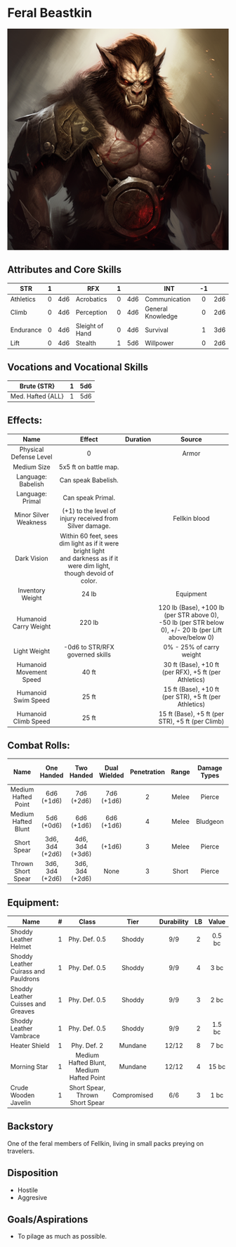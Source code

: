 # Feral Beastkin

![alt_text](FeralBeastkin.png)

## Attributes and Core Skills

| STR       | 1 |    | RFX             | 1 |    | INT               | -1 |    |
| --------- | :-: | :-: | --------------- | :-: | :-: | ----------------- | :-: | :-: |
| Athletics | 0 | 4d6 | Acrobatics      | 0 | 4d6 | Communication     | 0 | 2d6 |
| Climb     | 0 | 4d6 | Perception      | 0 | 4d6 | General Knowledge | 0 | 2d6 |
| Endurance | 0 | 4d6 | Sleight of Hand | 0 | 4d6 | Survival          | 1 | 3d6 |
| Lift      | 0 | 4d6 | Stealth         | 1 | 5d6 | Willpower         | 0 | 2d6 |

## Vocations and Vocational Skills

| Brute {STR}       | 1 | 5d6 |
| ----------------- | :-: | :-: |
| Med. Hafted {ALL} | 1 | 5d6 |

## Effects:

|          Name          |                                                           Effect                                                           | Duration |                                                    Source                                                    |
| :---------------------: | :-------------------------------------------------------------------------------------------------------------------------: | :------: | :----------------------------------------------------------------------------------------------------------: |
| Physical Defense Level |                                                              0                                                              |          |                                                    Armor                                                    |
|       Medium Size       |                                                    5x5 ft on battle map.                                                    |          |                                                                                                              |
|   Language: Babelish   |                                                     Can speak Babelish.                                                     |          |                                                                                                              |
|    Language: Primal    |                                                      Can speak Primal.                                                      |          |                                                                                                              |
|  Minor Silver Weakness  |                                  (+1) to the level of injury received from Silver damage.                                  |          |                                                Fellkin blood                                                |
|       Dark Vision       | Within 60 feet, sees dim light as if it were bright light<br />and darkness as if it were dim light, though devoid of color. |          |                                                                                                              |
|    Inventory Weight    |                                                            24 lb                                                            |          |                                                  Equipment                                                  |
|  Humanoid Carry Weight  |                                                           220 lb                                                           |          | 120 lb (Base), +100 lb (per STR above 0),<br />-50 lb (per STR below 0), +/- 20 lb (per Lift above/below 0) |
|      Light Weight      |                                               -0d6 to STR/RFX governed skills                                               |          |                                           0% - 25% of carry weight                                           |
| Humanoid Movement Speed |                                                            40 ft                                                            |          |                            30 ft (Base), +10 ft (per RFX), +5 ft (per Athletics)                            |
|   Humanoid Swim Speed   |                                                            25 ft                                                            |          |                            15 ft (Base), +10 ft (per STR), +5 ft (per Athletics)                            |
|  Humanoid Climb Speed  |                                                            25 ft                                                            |          |                               15 ft (Base), +5 ft (per STR), +5 ft (per Climb)                               |

## Combat Rolls:

|        Name        |   One<br />Handed   |   Two<br />Handed   | Dual<br />Wielded | Penetration | Range | Damage<br />Types | Engageable<br />Opponents | Area Of<br />Effect | Resource<br />Class |
| :-----------------: | :------------------: | :------------------: | :---------------: | :---------: | :---: | :---------------: | :-----------------------: | :-----------------: | :-----------------: |
| Medium Hafted Point |   6d6<br />(+1d6)   |   7d6<br />(+2d6)   |  7d6<br />(+1d6)  |      2      | Melee |      Pierce      |           Rapid           |        None        |        None        |
| Medium Hafted Blunt |   5d6<br />(+0d6)   |   6d6<br />(+1d6)   |  6d6<br />(+1d6)  |      4      | Melee |     Bludgeon     |           Rapid           |        None        |        None        |
|     Short Spear     | 3d6, 3d4<br />(+2d6) | 4d6, 3d4<br />(+3d6) |      (+1d6)      |      3      | Melee |      Pierce      |        Spear Rapid        |        None        |        None        |
| Thrown Short Spear | 3d6, 3d4<br />(+2d6) | 3d6, 3d4<br />(+2d6) |       None       |      3      | Short |      Pierce      |         Standard         |        None        |        None        |

## Equipment:

| Name                                 | # |                  Class                  |    Tier    | Durability | LB | Value |
| ------------------------------------ | :-: | :--------------------------------------: | :---------: | :--------: | :-: | :----: |
| Shoddy Leather Helmet                | 1 |              Phy. Def. 0.5              |   Shoddy   |    9/9    | 2 | 0.5 bc |
| Shoddy Leather Cuirass and Pauldrons | 1 |              Phy. Def. 0.5              |   Shoddy   |    9/9    | 4 |  3 bc  |
| Shoddy Leather Cuisses and Greaves   | 1 |              Phy. Def. 0.5              |   Shoddy   |    9/9    | 3 |  2 bc  |
| Shoddy Leather Vambrace              | 1 |              Phy. Def. 0.5              |   Shoddy   |    9/9    | 2 | 1.5 bc |
| Heater Shield                        | 1 |               Phy. Def. 2               |   Mundane   |   12/12   | 8 |  7 bc  |
| Morning Star                         | 1 | Medium Hafted Blunt, Medium Hafted Point |   Mundane   |   12/12   | 4 | 15 bc |
| Crude Wooden Javelin                 | 1 |     Short Spear, Thrown Short Spear     | Compromised |    6/6    | 3 |  1 bc  |

## Backstory

One of the feral members of Fellkin, living in small packs preying on travelers.

## Disposition

- Hostile
- Aggresive

## Goals/Aspirations

- To pilage as much as possible.
